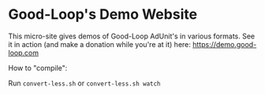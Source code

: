 # Good-Loop's Demo Website

This micro-site gives demos of Good-Loop AdUnit's in various formats. See it in action (and make a donation while you're at it) here: <https://demo.good-loop.com>

How to "compile":

Run `convert-less.sh` or `convert-less.sh watch`
